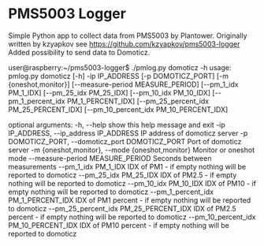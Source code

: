 # PMS5003 Logger

Simple Python app to collect data from PMS5003 by Plantower. Originally written by kzyapkov see https://github.com/kzyapkov/pms5003-logger
Added possibility to send data to Domoticz.

user@raspberry:~/pms5003-logger$ ./pmlog.py domoticz -h
usage: pmlog.py domoticz [-h] -ip IP_ADDRESS [-p DOMOTICZ_PORT]
                         [-m {oneshot,monitor}]
                         [--measure-period MEASURE_PERIOD]
                         [--pm_1_idx PM_1_IDX] [--pm_25_idx PM_25_IDX]
                         [--pm_10_idx PM_10_IDX]
                         [--pm_1_percent_idx PM_1_PERCENT_IDX]
                         [--pm_25_percent_idx PM_25_PERCENT_IDX]
                         [--pm_10_percent_idx PM_10_PERCENT_IDX]

optional arguments:
  -h, --help            show this help message and exit
  -ip IP_ADDRESS, --ip_address IP_ADDRESS
                        IP address of domoticz server
  -p DOMOTICZ_PORT, --domoticz_port DOMOTICZ_PORT
                        Port of domoticz server
  -m {oneshot,monitor}, --mode {oneshot,monitor}
                        Monitor or oneshot mode
  --measure-period MEASURE_PERIOD
                        Seconds between measurements
  --pm_1_idx PM_1_IDX   IDX of PM1 - if empty nothing will be reported to
                        domoticz
  --pm_25_idx PM_25_IDX
                        IDX of PM2.5 - if empty nothing will be reported to
                        domoticz
  --pm_10_idx PM_10_IDX
                        IDX of PM10 - if empty nothing will be reported to
                        domoticz
  --pm_1_percent_idx PM_1_PERCENT_IDX
                        IDX of PM1 percent - if empty nothing will be reported
                        to domoticz
  --pm_25_percent_idx PM_25_PERCENT_IDX
                        IDX of PM2.5 percent - if empty nothing will be
                        reported to domoticz
  --pm_10_percent_idx PM_10_PERCENT_IDX
                        IDX of PM10 percent - if empty nothing will be
                        reported to domoticz


